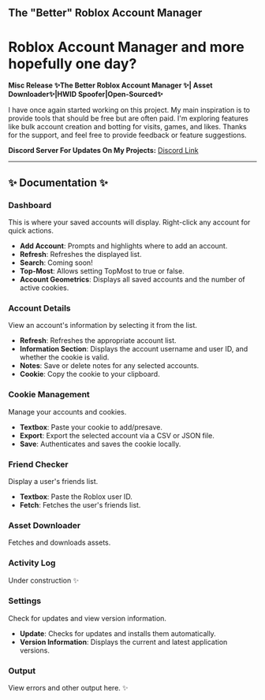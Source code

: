 ## The "Better" Roblox Account Manager
# Roblox Account Manager and more hopefully one day? 

**Misc Release ✨The Better Roblox Account Manager ✨| Asset Downloader✨|HWID Spoofer|Open-Sourced✨**

I have once again started working on this project. My main inspiration is to provide tools that should be free but are often paid. I'm exploring features like bulk account creation and botting for visits, games, and likes. Thanks for the support, and feel free to provide feedback or feature suggestions.

**Discord Server For Updates On My Projects:** [Discord Link](https://discord.gg/faJRE4pAAE)

---

## ✨ Documentation ✨

### Dashboard
This is where your saved accounts will display. Right-click any account for quick actions.
- **Add Account**: Prompts and highlights where to add an account.
- **Refresh**: Refreshes the displayed list.
- **Search**: Coming soon!
- **Top-Most**: Allows setting TopMost to true or false.
- **Account Geometrics**: Displays all saved accounts and the number of active cookies.

### Account Details
View an account's information by selecting it from the list.
- **Refresh**: Refreshes the appropriate account list.
- **Information Section**: Displays the account username and user ID, and whether the cookie is valid.
- **Notes**: Save or delete notes for any selected accounts.
- **Cookie**: Copy the cookie to your clipboard.

### Cookie Management
Manage your accounts and cookies.
- **Textbox**: Paste your cookie to add/presave.
- **Export**: Export the selected account via a CSV or JSON file.
- **Save**: Authenticates and saves the cookie locally.

### Friend Checker
Display a user's friends list.
- **Textbox**: Paste the Roblox user ID.
- **Fetch**: Fetches the user's friends list.

### Asset Downloader
Fetches and downloads assets.

### Activity Log
Under construction ✨

### Settings
Check for updates and view version information.
- **Update**: Checks for updates and installs them automatically.
- **Version Information**: Displays the current and latest application versions.

### Output
View errors and other output here. ✨
